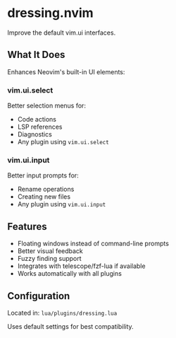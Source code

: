 # dressing.nvim

Improve the default vim.ui interfaces.

## What It Does

Enhances Neovim's built-in UI elements:

### vim.ui.select

Better selection menus for:

- Code actions
- LSP references
- Diagnostics
- Any plugin using `vim.ui.select`

### vim.ui.input

Better input prompts for:

- Rename operations
- Creating new files
- Any plugin using `vim.ui.input`

## Features

- Floating windows instead of command-line prompts
- Better visual feedback
- Fuzzy finding support
- Integrates with telescope/fzf-lua if available
- Works automatically with all plugins

## Configuration

Located in: `lua/plugins/dressing.lua`

Uses default settings for best compatibility.
